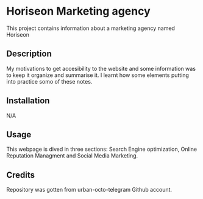 # Horiseon Marketing agency # 
This project contains information about a marketing agency named Horiseon 

## Description ##
My motivations to get accesibility to the website and some information was to keep it organize and summarise it. I learnt how some elements putting into practice somo of these notes.

## Installation ##
N/A

## Usage ##
This webpage is dived in three sections: Search Engine optimization, Online Reputation Managment and Social Media Marketing.

## Credits ##
Repository was gotten from urban-octo-telegram Github account.

